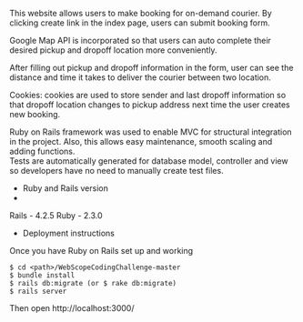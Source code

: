 
This website allows users to make booking for on-demand courier. By clicking create link in the index page, 
users can submit booking form.

Google Map API is incorporated so that users can auto complete their desired pickup and 
dropoff location more conveniently. 

After filling out pickup and dropoff information in the form, user can see the distance and time it takes to 
deliver the courier between two location. 

Cookies: cookies are used to store sender and last dropoff information 
so that dropoff location changes to pickup address next time the user creates new booking.

Ruby on Rails framework was used to enable MVC for structural integration in the project.
Also, this allows easy maintenance, smooth scaling and adding functions.  
Tests are automatically generated for database model, controller and view so developers have no need to
manually create test files. 

* Ruby and Rails version
* 
Rails - 4.2.5
Ruby - 2.3.0

* Deployment instructions

Once you have Ruby on Rails set up and working

``` 
$ cd <path>/WebScopeCodingChallenge-master
$ bundle install
$ rails db:migrate (or $ rake db:migrate)
$ rails server

```
Then open http://localhost:3000/

